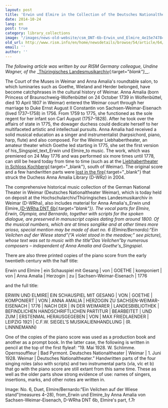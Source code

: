 ```yaml
---
layout: post
title: 'Erwin und Elmire in the Collection of the Deutsches Nationaltheater,  Weimar: For the 275th Birthday of Anna Amalia, Duchess of Sachsen-Weimar-Eisenach'
date: 2014-10-24
lang: en
post: true
category: library_collections
image: "/images/news-old-website/csm_DNT-6b-Erwin_und_Elmire_4e15e74784.jpg"
old_url: http://www.rism.info/en/home/newsdetails/browse/54/article/64/erwin-und-elmire-in-the-collection-of-the-deutsches-nationaltheater-weimar-for-the-275th-birthday.html
email: ''
author: ''
---
```


_The following article was written by our RISM Germany colleague, Undine Wagner, of the_ _[Thüringisches Landesmusikarchiv](http://de.rism.info/en/einzelinformationen/weimar-thueringisches-landesmusikarchiv.html){:target="_blank"}__._


The Court of the Muses in Weimar and Anna Amalia's roundtable salon, to which luminaries such as Goethe, Wieland and Herder belonged, have become catchphrases in the cultural history of Weimar. Anna Amalia (born Princess of Braunschweig-Wolfenbüttel on 24 October 1739 in Wolfenbüttel, died 10 April 1807 in Weimar) entered the Weimar court through her marriage to Duke Ernst August II Constantin von Sachsen-Weimar-Eisenach (lived 1737–1758) in 1756. From 1759 to 1775, she functioned as the sole regent for her infant son Carl August (1757–1828). After he took over the affairs of state in 1775, the dowager duchess could dedicate herself to her multifaceted artistic and intellectual pursuits. Anna Amalia had received a solid musical education as a singer and instrumentalist (harpsichord, piano, harp, flute) and also composed. For the Weimar Liebhabertheater, an amateur theater which Goethe led starting in 1775, she set the first version of his_Singspiel_text_Erwin und Elmire_to music. The work, which was premiered on 24 May 1776 and was performed six more times until 1778, can still be heard today from time to time (such as at the [Liebhabertheater in Schloss Kochberg](http://www.klassik-stiftung.de/einrichtungen/schloesser-und-gaerten/schloss-park-und-liebhabertheater-kochberg/){:target="_blank"}, south of Weimar). The original score and a few handwritten parts were [lost in the fire](http://www.anna-amalia-bibliothek.de/de/){:target="_blank"} that struck the Duchess Anna Amalia Library (D-WRz) in 2004.

The comprehensive historical music collection of the German National Theater in Weimar (Deutsches Nationaltheater Weimar), which is today held on deposit at the Hochschularchiv/Thüringisches Landesmusikarchiv in Weimar (D-WRha), also includes material for Anna Amalia's_Erwin und Elmire_([D-WRha DNT 6b](https://opac.rism.info/search?id=280000048&db=251&View=rism){:target="_blank"}). The vocal parts for Elmire, Erwin, Olympia, and Bernardo, together with scripts for the spoken dialogue, are preserved in manuscript copies dating from around 1800. Of the musical numbers, which are at times songlike and at other times more arioso, special mention may be made of duet no. 6 (Elmire/Bernardo):“Ein Veilchen auf der Wiese stand”(“A violet stood in the meadow;” see picture), whose text was set to music with the title“Das Veilchen”by numerous composers – independent of Anna Amalia and Goethe's_Singspiel_.

There are also three printed copies of the piano score from the early twentieth century with the half title:

Erwin und Elmire | ein Schauspiel mit Gesang | von | GOETHE | komponiert | von | Anna Amalia | Herzogin | zu | Sachsen-Weimar-Eisenach | 1776

and the full title:

ERWIN UND ELMIRE| EIN SCHAUSPIEL MIT GESANG | VON | GOETHE | KOMPONIERT | VON | ANNA AMALIA | HERZOGIN ZU SACHSEN-WEIMAR-EISENACH | 1776 | NACH DER | IN DER WEIMARER | LANDESBIBLIOTHEK | BEFINDLICHEN HANDSCHRIFTLICHEN PARTITUR | BEARBEITET | UND ZUM | ERSTENMAL HERAUSGEGEBEN | VON | MAX FRIEDLAENDER | LEIPZIG 1921 | C.F.W. SIEGEL'S MUSIKALIENHANDLUNG | (R. LINNNEMANN)

One of the copies of the piano score was used as a production book and another as a prompt book. In the latter case, the following is written in pencil at the top of the first flyleaf: “19. Mai 1928. W. Schlimme. Opernsouffleur | Bad Pyrmont. Deutsches Nationaltheater | Weimar | 1. Juni 1928. Weimar | Deutsches Nationaltheater.” Handwritten parts of the four singing roles (also with scripts) and two instrumental parts (vla, vlc et b) that go with the piano score are still extant from this same time. These as well as the older parts show strong evidence of use: names of singers, insertions, marks, and other notes are written in.


Image: No. 6, Duet, Elmire/Bernardo:“Ein Veilchen auf der Wiese stand”(measures 4–28), from_Erwin und Elmire_by Anna Amalia von Sachsen-Weimar-Eisenach, D-WRha DNT 6b, Elmire's part, f.7r